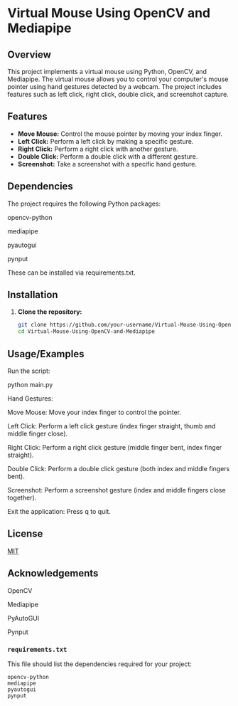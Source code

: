 # Virtual Mouse Using OpenCV and Mediapipe

## Overview

This project implements a virtual mouse using Python, OpenCV, and Mediapipe. The virtual mouse allows you to control your computer's mouse pointer using hand gestures detected by a webcam. The project includes features such as left click, right click, double click, and screenshot capture.

## Features

- **Move Mouse:** Control the mouse pointer by moving your index finger.
- **Left Click:** Perform a left click by making a specific gesture.
- **Right Click:** Perform a right click with another gesture.
- **Double Click:** Perform a double click with a different gesture.
- **Screenshot:** Take a screenshot with a specific hand gesture.

## Dependencies

The project requires the following Python packages:

opencv-python

mediapipe

pyautogui

pynput

These can be installed via requirements.txt.
## Installation

1. **Clone the repository:**
   ```bash
   git clone https://github.com/your-username/Virtual-Mouse-Using-OpenCV-and-Mediapipe.git
   cd Virtual-Mouse-Using-OpenCV-and-Mediapipe
## Usage/Examples

Run the script:

python main.py

Hand Gestures:

Move Mouse: Move your index finger to control the pointer.

Left Click: Perform a left click gesture (index finger straight, thumb and middle finger close).

Right Click: Perform a right click gesture (middle finger bent, index finger straight).

Double Click: Perform a double click gesture (both index and middle fingers bent).

Screenshot: Perform a screenshot gesture (index and middle fingers close together).

Exit the application: Press q to quit.





## License

[MIT](https://choosealicense.com/licenses/mit/)

## Acknowledgements
OpenCV

Mediapipe

PyAutoGUI

Pynput

### `requirements.txt`

This file should list the dependencies required for your project:

```plaintext
opencv-python
mediapipe
pyautogui
pynput